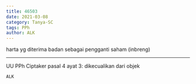 ```yaml
---
title: 46503
date: 2021-03-08
category: Tanya-SC
tags: PPh
author: ALK
---
```


harta yg diterima badan sebagai pengganti saham (inbreng)

---

UU PPh Ciptaker pasal 4 ayat 3: dikecualikan dari objek

`ALK`
